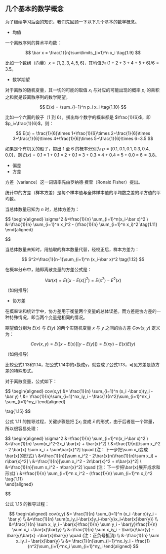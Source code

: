 
## 几个基本的数学概念

为了继续学习后面的知识，我们先回顾一下以下几个基本的数学概念。

- 均值

一个离散序列的算术平均数：

$$
\bar x = \frac{1}{n}\sum\limits_{i=1}^n x_i \tag{1.9}
$$

比如一个数组（向量）$x=[1,2,3,4,5,6]$，其均值为 $(1+2+3+4+5+6)/6=3.5$。

- 数学期望

对于离散的随机变量，其一切的可能的取值 $x_i$ 与对应的可能出现的概率 $p_i$ 的乘积之和就是该离散序列的数学期望。

$$
E(x) = \sum_{i=1}^n p_i x_i \tag{1.10}
$$

比如一个六面的骰子（1 到 6），掷出每个数字的概率都是 $\frac{1}{6}$，即$p_i=\frac{1}{6}$，则：

$$
E(x) = \frac{1}{6}\times 1+\frac{1}{6}\times 2+\frac{1}{6}\times 3+\frac{1}{6}\times 4+\frac{1}{6}\times 5+\frac{1}{6}\times 6=3.5
$$

如果是个有机关的骰子，掷出 1 至 6 的概率分别为 $p=[0.1,0.1,0.1,0.3,0.4,0.0]$，则 $E(x)=0.1 \times 1+0.1 \times 2+0.1 \times 3+0.3 \times 4+0.4 \times 5+0.0 \times 6=3.8$。

- 偏差
- 方差

方差（variance）这一词语率先由罗纳德·费雪（Ronald Fisher）提出。

统计中的方差（样本方差）是每个样本值与全体样本值的平均数之差的平方值的平均数。

当总体数量已知为 $n$ 时，总体方差为：

$$
\begin{aligned}
\sigma^2 &=\frac{1}{n} \sum_{i=1}^n(x_i-\bar x)^2 \\
&=\frac{1}{n} \sum_{i=1}^n x_i^2 - (\frac{1}{n} \sum_{i=1}^n x_i)^2
 \tag{1.11}    
\end{aligned}

$$

当总体数量未知时，用抽取的样本数量代替，经校正后，样本方差为：

$$
S^2=\frac{1}{n-1}\sum_{i=1}^n (x_i-\bar x)^2 \tag{1.12}
$$

在概率分布中，随即离散变量的方差公式是：

$$
Var(x) = E([x-E(x)]^2)=E(x^2)-E^2(x) \tag{1.13}
$$

（如何推导）

- 协方差

在概率论和统计学中，协方差用于衡量两个变量的总体误差。而方差是协方差的一种特殊情况，即当两个变量是相同的情况。

期望值分别为 $E(x)$ 与 $E(y)$ 的两个实随机变量 $x$ 与 $y$ 之间的协方差 $Cov(x,y)$ 定义为：

$$
Cov(x,y) = E([x-E(x)][y-E(y)])=E(xy)-E(x)E(y) \tag{1.14}
$$

（如何推导）

比较公式1.13和1.14，把公式1.14中的x换成y，就变成了公式1.13，可见方差是协方差的特殊形式。

对于离散变量，公式如下：

$$
\begin{aligned}
cov(x,y) &= \frac{1}{n} \sum_{i=1}^n (x_i -\bar x)(y_i - \bar y)    \\
&= \frac{1}{n}\sum_{i=1}^nx_iy_i - \frac{1}{n^2}\sum_{i=1}^nx_i \sum_{i=1}^ny_i
\end{aligned}

\tag{1.15}
$$

公式 1.11 的推导过程，关键步骤是把 $\sum x_i$ 变成 $\bar{x}$ 的形式，由于后者是一个常量，所以很容易处理：

$$
\begin{aligned}
\sigma^2 &=\frac{1}{n} \sum_{i=1}^n(x_i-\bar x)^2 
\\
&=\frac{1}{n} \sum(x_i^2-2x_i \bar{x} + \bar{x}^2)
\\
&=\frac{1}{n}[\sum x_i^2 - 2 \bar{x} \sum x_i  + \sum\bar{x}^2] \quad (注：下一步把\sum x_i变成\bar{x}的形式)
\\
&=\frac{1}{n}[\sum x_i^2 - 2\bar{x}n(\frac{1}{n}\sum x_i) + n\bar{x}^2]
\\
&=\frac{1}{n}[\sum x_i^2 - 2n\bar{x}^2 + n\bar{x}^2]
\\
&=\frac{1}{n}[\sum x_i^2 - n\bar{x}^2] \quad (注：下一步把\bar{x}展开成求和形式)
\\
&=\frac{1}{n} \sum_{i=1}^n x_i^2 - (\frac{1}{n} \sum_{i=1}^n x_i)^2
 \tag{1.11}    
\end{aligned}

$$

公式 1.15 的推导过程：

$$
\begin{aligned}
cov(x,y) &= \frac{1}{n} \sum_{i=1}^n (x_i -\bar x)(y_i - \bar y)    
\\
&=\frac{1}{n} \sum(x_iy_i-\bar{x}y_i-\bar{y}x_i+\bar{x}\bar{y})
\\
&=\frac{1}{n} \sum x_iy_i - \bar{x}\frac{1}{n} \sum y_i - \bar{y}\frac{1}{n} \sum x_i +\bar{x}\bar{y}
\\
&=\frac{1}{n} \sum x_iy_i - \bar{x}\bar{y} - \bar{y}\bar{x} +\bar{x}\bar{y} \quad (注：正负号抵消)
\\
&=\frac{1}{n} \sum x_iy_i - \bar{x}\bar{y} 
\\
&= \frac{1}{n}\sum_{i=1}^nx_iy_i - \frac{1}{n^2}\sum_{i=1}^nx_i \sum_{i=1}^ny_i
\end{aligned}
$$